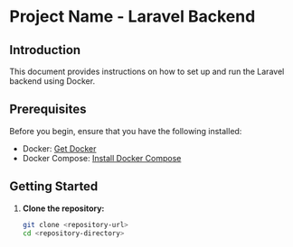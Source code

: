 # Project Name - Laravel Backend

## Introduction

This document provides instructions on how to set up and run the Laravel backend using Docker.

## Prerequisites

Before you begin, ensure that you have the following installed:

- Docker: [Get Docker](https://docs.docker.com/get-docker/)
- Docker Compose: [Install Docker Compose](https://docs.docker.com/compose/install/)

## Getting Started

1. **Clone the repository:**

   ```bash
   git clone <repository-url>
   cd <repository-directory>
